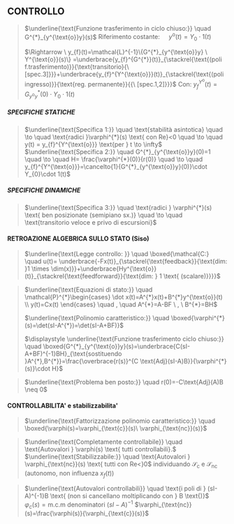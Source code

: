 ## CONTROLLO

> $\underline{\text{Funzione trasferimento in ciclo chiuso:}} \quad G^{*}_{y^{\text{o}}y}(s)$
> 	$\text{Riferimento costante: } \quad y^{\text{o}}(t)=Y_{0}\cdot 1(t)$ 
> 	
> 	$\Rightarrow \ y_{f}(t)=\mathcal{L}^{-1}\{G^{*}_{y^{\text{o}}y} \ Y^{\text{o}}(s)\} =\underbrace{y_{f}^{G^{*}}(t)}_{\stackrel{\text{(poli f.trasferimento)}}{\text{transitorio}{\ [spec.3]}}}+\underbrace{y_{f}^{Y^{\text{o}}}(t)}_{\stackrel{\text{(poli ingresso)}}{\text{reg. permanente}}{{\ [spec.1,2]}}}$
> 		$\text{Con: } y_{f}^{Y^{\text{o}}}(t)=G^{*}_{y^{\text{o}}y}(0)\cdot Y_{0}\cdot 1(t)$

##### SPECIFICHE STATICHE
> $\underline{\text{Specifica 1:}} \quad \text{stabilità asintotica} \quad \to \quad \text{radici }\varphi^{*}(s) \text{ con Re}<0 \quad \to \quad y(t) = y_{f}^{Y^{\text{o}}} \text{per } t \to \infty$
> $\underline{\text{Specifica 2:}} \quad  G^{*}_{y^{\text{o}}y}(0)=1 \quad \to \quad H= \frac{\varphi^{*}(0)}{r(0)} \quad \to \quad y_{f}^{Y^{\text{o}}}=\cancelto{1}{G^{*}_{y^{\text{o}}y}(0)}\cdot Y_{0}\cdot 1(t)$

##### SPECIFICHE DINAMICHE
> $\underline{\text{Specifica 3:}} \quad \text{radici } \varphi^{*}(s) \text{ ben posizionate (semipiano sx.)} \quad \to \quad \text{transitorio veloce e privo di escursioni}$

#### RETROAZIONE ALGEBRICA SULLO STATO (Siso)
> $\underline{\text{Legge controllo: }} \quad \boxed{\mathcal{C:} \quad u(t)= \underbrace{-Fx(t)}_{\stackrel{\text{feedback}}{\text{dim: }1 \times \dim(x)}}+\underbrace{Hy^{\text{o}}(t)}_{\stackrel{\text{feedforward}}{\text{dim: } 1 \text{ (scalare)}}}}$

> $\underline{\text{Equazioni di stato:}} \quad \mathcal{P}^{*}\begin{cases} \dot x(t)=A^{*}x(t)+B^{*}y^{\text{o}}(t) \\ y(t)=Cx(t)  \end{cases}  \quad , \quad A^{*}=A-BF  \ , \ B^{*}=BH$
> 	
> $\underline{\text{Polinomio caratteristico:}} \quad \boxed{\varphi^{*}(s)=\det(sI-A^{*})=\det(sI-A+BF)}$
> 	
> $\displaystyle \underline{\text{Funzione trasferimento ciclo chiuso:}} \quad \boxed{G^{*}_{y^{\text{o}}y}(s)=\underbrace{C(sI-A+BF)^{-1}BH}_{\text{sostituendo }A^{*},B^{*}}=\frac{\overbrace{r(s)}^{C \text{Adj}(sI-A)B}}{\varphi^{*}(s)}\cdot H}$

> $\underline{\text{Problema ben posto:}} \quad r(0)=-C\text{Adj}(A)B \neq 0$

#### CONTROLLABILITA' e stabilizzabilita'
> $\underline{\text{Fattorizzazione polinomio caratteristico:}} \quad \boxed{\varphi(s)=\varphi_{\text{c}}(s)\ \varphi_{\text{nc}}(s)}$

> $\underline{\text{Completamente controllabile}} \quad \text{Autovalori } \varphi(s) \text{ tutti controllabili}.$
> $\underline{\text{Stabilizzabile:}} \quad \text{Autovalori } \varphi_{\text{nc}}(s) \text{ tutti con Re<}0$
> 	$\text{individuando } \mathcal{S}_{\text{c}} \text{ e } \mathcal{S}_{\text{nc}} \text{ (autonomo, non influenza } x_{f}(t) \text{)}$

>$\underline{\text{Autovalori controllabili}} \quad \text{i poli di } (sI-A)^{-1}B \text{ (non si cancellano moltiplicando con } B \text{)}$
>	$\varphi_{c}(s)=\text{m.c.m denominatori }(sI-A)^{-1}$
>	$\varphi_{\text{nc}}(s)=\frac{\varphi(s)}{\varphi_{\text{c}}(s)}$


